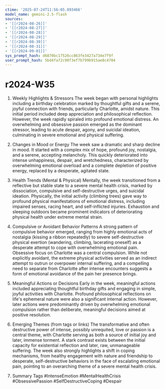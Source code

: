 ```yaml
---
ctime: '2025-07-24T11:56:05.893466'
model_name: gemini-2.5-flash
sources:
- '[[r2024-08-26]]'
- '[[r2024-08-27]]'
- '[[r2024-08-28]]'
- '[[r2024-08-29]]'
- '[[r2024-08-30]]'
- '[[r2024-08-31]]'
- '[[r2024-09-01]]'
sys_prompt_hash: d6870bc17526cc863fe3427a734e7f9f
user_prompt_hash: 5bd4fa72c90f3ef7b799b915ae8c4704
---
```

# r2024-W35

1. Weekly Highlights & Stressors
The week began with personal highlights including a birthday celebration marked by thoughtful gifts and a serene, joyful connection with friends, particularly Charlotte, amidst nature. This initial period included deep appreciation and philosophical reflection. However, the week rapidly spiraled into profound emotional distress. An overwhelming and obsessive passion emerged as the dominant stressor, leading to acute despair, agony, and suicidal ideation, culminating in severe emotional and physical suffering.

2. Changes in Mood or Energy
The week saw a dramatic and sharp decline in mood. It started with a complex mix of hope, profound joy, nostalgia, and a serene, accepting melancholy. This quickly deteriorated into intense unhappiness, despair, and wretchedness, characterized by overwhelming emotional overload and a complete depletion of positive energy, replaced by a desperate, agitated state.

3. Health Trends (Mental & Physical)
Mentally, the week transitioned from a reflective but stable state to a severe mental health crisis, marked by dissociation, compulsive and self-destructive urges, and suicidal ideation. Physically, the initial activity (climbing trees) gave way to profound physical manifestations of emotional distress, including impaired senses, racing heart, and self-inflicted injuries. Exhaustion and sleeping outdoors became prominent indicators of deteriorating physical health under extreme mental strain.

4. Compulsive or Avoidant Behavior Patterns
A strong pattern of compulsive behavior emerged, ranging from highly emotional acts of nostalgia (kissing a ribbon repeatedly) to severe self-destructive physical exertion (wandering, climbing, lacerating oneself) as a desperate attempt to cope with overwhelming emotional pain. Obsessive focus on Charlotte was a central compulsion. While not explicitly avoidant, the extreme physical activities served as an indirect attempt to outrun or overpower internal suffering, and a compelling need to separate from Charlotte after intense encounters suggests a form of emotional avoidance of the pain her presence brings.

5. Meaningful Actions or Decisions
Early in the week, meaningful actions included appreciating thoughtful birthday gifts and engaging in simple, joyful activities with Charlotte. Profound philosophical reflections on life's ephemeral nature were also a significant internal action. However, later actions were predominantly driven by overwhelming emotional compulsion rather than deliberate, meaningful decisions aimed at positive resolution.

6. Emerging Themes (from tags or links)
The transformative and often destructive power of intense, possibly unrequited, love or passion is a central theme, with Charlotte serving as both a source of initial joy and later, immense torment. A stark contrast exists between the initial capacity for existential reflection and later, raw, unmanageable suffering. The week also strongly highlights a shift in coping mechanisms, from healthy engagement with nature and friendship to desperate, self-destructive behaviors in the face of escalating emotional pain, pointing to an overarching theme of a severe mental health crisis.

7. Summary Tags
#IntenseEmotion #MentalHealthCrisis #ObsessivePassion #SelfDestructiveCoping #Despair
